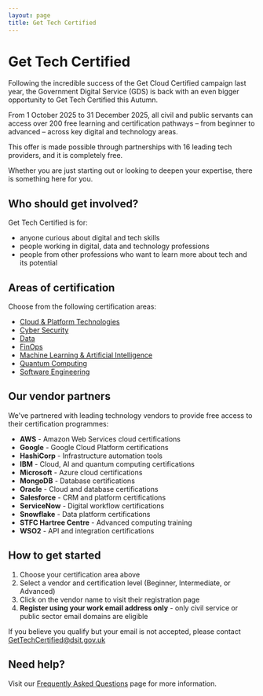 ```yaml
---
layout: page
title: Get Tech Certified
---
```


<div class="govuk-panel govuk-panel--confirmation">
  <h1 class="govuk-panel__title">
    Get Tech Certified
  </h1>
  <div class="govuk-panel__body">
    Following the incredible success of the Get Cloud Certified campaign last year, the Government Digital Service (GDS) is back with an even bigger opportunity to Get Tech Certified this Autumn.
  </div>
</div>

From 1 October 2025 to 31 December 2025, all civil and public servants can access over 200 free learning and certification pathways – from beginner to advanced – across key digital and technology areas.

This offer is made possible through partnerships with 16 leading tech providers, and it is completely free.

Whether you are just starting out or looking to deepen your expertise, there is something here for you.

## Who should get involved?

Get Tech Certified is for:

- anyone curious about digital and tech skills
- people working in digital, data and technology professions
- people from other professions who want to learn more about tech and its potential

## Areas of certification

Choose from the following certification areas:

- [Cloud & Platform Technologies](/posts/cloud-platform/)
- [Cyber Security](/posts/cyber-security/)
- [Data](/posts/data/)
- [FinOps](/posts/finops/)
- [Machine Learning & Artificial Intelligence](/posts/machine-learning-ai/)
- [Quantum Computing](/posts/quantum-computing/)
- [Software Engineering](/posts/software-engineering/)

## Our vendor partners

We've partnered with leading technology vendors to provide free access to their certification programmes:

- **AWS** - Amazon Web Services cloud certifications
- **Google** - Google Cloud Platform certifications
- **HashiCorp** - Infrastructure automation tools
- **IBM** - Cloud, AI and quantum computing certifications
- **Microsoft** - Azure cloud certifications
- **MongoDB** - Database certifications
- **Oracle** - Cloud and database certifications
- **Salesforce** - CRM and platform certifications
- **ServiceNow** - Digital workflow certifications
- **Snowflake** - Data platform certifications
- **STFC Hartree Centre** - Advanced computing training
- **WSO2** - API and integration certifications

## How to get started

1. Choose your certification area above
2. Select a vendor and certification level (Beginner, Intermediate, or Advanced)
3. Click on the vendor name to visit their registration page
4. **Register using your work email address only** - only civil service or public sector email domains are eligible

If you believe you qualify but your email is not accepted, please contact [GetTechCertified@dsit.gov.uk](mailto:GetTechCertified@dsit.gov.uk)

## Need help?

Visit our [Frequently Asked Questions](/posts/faqs/) page for more information.